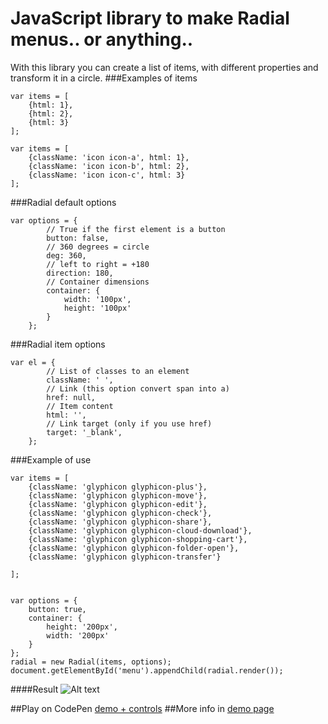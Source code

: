 JavaScript library to make Radial menus.. or anything.. 
========

With this library you can create a list of items, with different properties and transform it in a circle.
###Examples of items
```
var items = [
	{html: 1},
	{html: 2},
	{html: 3}
];
```

```
var items = [
	{className: 'icon icon-a', html: 1},
	{className: 'icon icon-b', html: 2},
	{className: 'icon icon-c', html: 3}
];
```
###Radial default options
```
var options = {
		// True if the first element is a button
		button: false,
		// 360 degrees = circle
		deg: 360,
		// left to right = +180
		direction: 180,
		// Container dimensions
		container: {
			width: '100px',
			height: '100px'
		}
	};
```

###Radial item options
```
var el = {
		// List of classes to an element
		className: ' ',
		// Link (this option convert span into a)
		href: null,
		// Item content
		html: '',
		// Link target (only if you use href)
		target: '_blank',
	};
```

###Example of use
```
var items = [
	{className: 'glyphicon glyphicon-plus'},
	{className: 'glyphicon glyphicon-move'},
	{className: 'glyphicon glyphicon-edit'},
	{className: 'glyphicon glyphicon-check'},
	{className: 'glyphicon glyphicon-share'},
	{className: 'glyphicon glyphicon-cloud-download'},
	{className: 'glyphicon glyphicon-shopping-cart'},
	{className: 'glyphicon glyphicon-folder-open'},
	{className: 'glyphicon glyphicon-transfer'}

];


var options = {
	button: true,
	container: {
		height: '200px',
		width: '200px'
	}
};
radial = new Radial(items, options);
document.getElementById('menu').appendChild(radial.render());
```
####Result
![Alt text](http://i.imgur.com/yUnwOPv.png "Radial example")

##Play on CodePen [demo + controls](http://codepen.io/CKGrafico/pen/uFogw)
##More info in [demo page](ckgrafico.github.io/radial.js) 